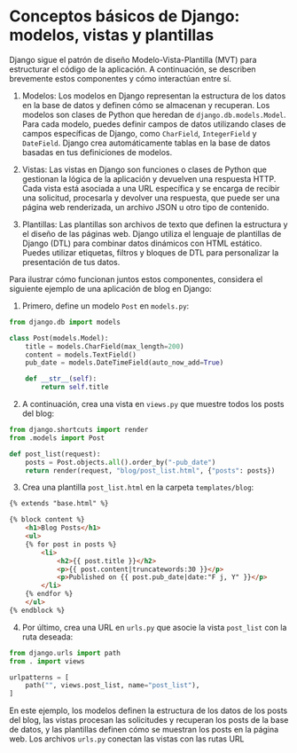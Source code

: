# Conceptos básicos de Django: modelos, vistas y plantillas

Django sigue el patrón de diseño Modelo-Vista-Plantilla (MVT) para estructurar el código de la aplicación. A continuación, se describen brevemente estos componentes y cómo interactúan entre sí.

1. Modelos:
   Los modelos en Django representan la estructura de los datos en la base de datos y definen cómo se almacenan y recuperan. Los modelos son clases de Python que heredan de `django.db.models.Model`. Para cada modelo, puedes definir campos de datos utilizando clases de campos específicas de Django, como `CharField`, `IntegerField` y `DateField`. Django crea automáticamente tablas en la base de datos basadas en tus definiciones de modelos.

2. Vistas:
   Las vistas en Django son funciones o clases de Python que gestionan la lógica de la aplicación y devuelven una respuesta HTTP. Cada vista está asociada a una URL específica y se encarga de recibir una solicitud, procesarla y devolver una respuesta, que puede ser una página web renderizada, un archivo JSON u otro tipo de contenido.

3. Plantillas:
   Las plantillas son archivos de texto que definen la estructura y el diseño de las páginas web. Django utiliza el lenguaje de plantillas de Django (DTL) para combinar datos dinámicos con HTML estático. Puedes utilizar etiquetas, filtros y bloques de DTL para personalizar la presentación de tus datos.

Para ilustrar cómo funcionan juntos estos componentes, considera el siguiente ejemplo de una aplicación de blog en Django:

1. Primero, define un modelo `Post` en `models.py`:

```python
from django.db import models

class Post(models.Model):
    title = models.CharField(max_length=200)
    content = models.TextField()
    pub_date = models.DateTimeField(auto_now_add=True)

    def __str__(self):
        return self.title
```

2. A continuación, crea una vista en `views.py` que muestre todos los posts del blog:

```python
from django.shortcuts import render
from .models import Post

def post_list(request):
    posts = Post.objects.all().order_by("-pub_date")
    return render(request, "blog/post_list.html", {"posts": posts})
```

3. Crea una plantilla `post_list.html` en la carpeta `templates/blog`:

```html
{% extends "base.html" %}

{% block content %}
    <h1>Blog Posts</h1>
    <ul>
    {% for post in posts %}
        <li>
            <h2>{{ post.title }}</h2>
            <p>{{ post.content|truncatewords:30 }}</p>
            <p>Published on {{ post.pub_date|date:"F j, Y" }}</p>
        </li>
    {% endfor %}
    </ul>
{% endblock %}
```

4. Por último, crea una URL en `urls.py` que asocie la vista `post_list` con la ruta deseada:

```python
from django.urls import path
from . import views

urlpatterns = [
    path("", views.post_list, name="post_list"),
]
```

En este ejemplo, los modelos definen la estructura de los datos de los posts del blog, las vistas procesan las solicitudes y recuperan los posts de la base de datos, y las plantillas definen cómo se muestran los posts en la página web. Los archivos `urls.py` conectan las vistas con las rutas URL